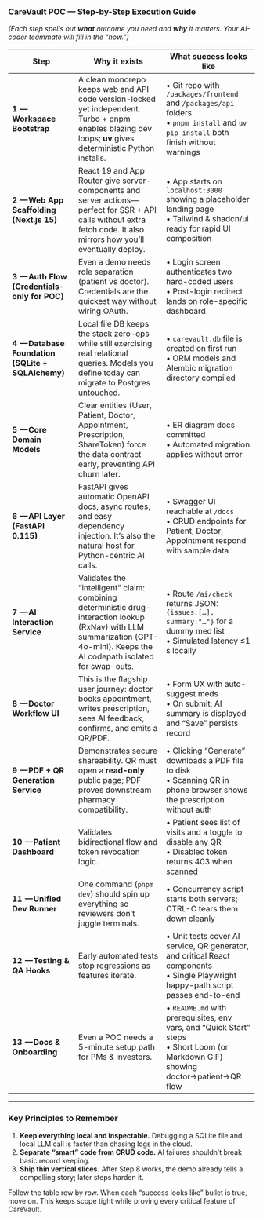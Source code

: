 ### CareVault POC — Step-by-Step Execution Guide

*(Each step spells out **what** outcome you need and **why** it matters. Your AI-coder teammate will fill in the “how.”)*

| Step                                               | Why it exists                                                                                                                                                                  | What success looks like                                                                                                               |
| -------------------------------------------------- | ------------------------------------------------------------------------------------------------------------------------------------------------------------------------------ | ------------------------------------------------------------------------------------------------------------------------------------- |
| **1  — Workspace Bootstrap**                       | A clean monorepo keeps web and API code version-locked yet independent. Turbo + pnpm enables blazing dev loops; **uv** gives deterministic Python installs.                    | • Git repo with `/packages/frontend` and `/packages/api` folders<br>• `pnpm install` and `uv pip install` both finish without warnings     |
| **2  — Web App Scaffolding (Next.js 15)**          | React 19 and App Router give server-components and server actions—perfect for SSR + API calls without extra fetch code. It also mirrors how you’ll eventually deploy.          | • App starts on `localhost:3000` showing a placeholder landing page<br>• Tailwind & shadcn/ui ready for rapid UI composition          |
| **3  — Auth Flow (Credentials-only for POC)**      | Even a demo needs role separation (patient vs doctor). Credentials are the quickest way without wiring OAuth.                                                                  | • Login screen authenticates two hard-coded users<br>• Post-login redirect lands on role-specific dashboard                           |
| **4  — Database Foundation (SQLite + SQLAlchemy)** | Local file DB keeps the stack zero-ops while still exercising real relational queries. Models you define today can migrate to Postgres untouched.                              | • `carevault.db` file is created on first run<br>• ORM models and Alembic migration directory compiled                                |
| **5  — Core Domain Models**                        | Clear entities (User, Patient, Doctor, Appointment, Prescription, ShareToken) force the data contract early, preventing API churn later.                                       | • ER diagram docs committed<br>• Automated migration applies without error                                                            |
| **6  — API Layer (FastAPI 0.115)**                 | FastAPI gives automatic OpenAPI docs, async routes, and easy dependency injection. It’s also the natural host for Python-centric AI calls.                                     | • Swagger UI reachable at `/docs`<br>• CRUD endpoints for Patient, Doctor, Appointment respond with sample data                       |
| **7  — AI Interaction Service**                    | Validates the “intelligent” claim: combining deterministic drug-interaction lookup (RxNav) with LLM summarization (GPT-4o-mini). Keeps the AI codepath isolated for swap-outs. | • Route `/ai/check` returns JSON: `{issues:[…], summary:"…"}` for a dummy med list<br>• Simulated latency ≤1 s locally                |
| **8  — Doctor Workflow UI**                        | This is the flagship user journey: doctor books appointment, writes prescription, sees AI feedback, confirms, and emits a QR/PDF.                                              | • Form UX with auto-suggest meds<br>• On submit, AI summary is displayed and “Save” persists record                                   |
| **9  — PDF + QR Generation Service**               | Demonstrates secure shareability. QR must open a **read-only** public page; PDF proves downstream pharmacy compatibility.                                                      | • Clicking “Generate” downloads a PDF file to disk<br>• Scanning QR in phone browser shows the prescription without auth              |
| **10  — Patient Dashboard**                        | Validates bidirectional flow and token revocation logic.                                                                                                                       | • Patient sees list of visits and a toggle to disable any QR<br>• Disabled token returns 403 when scanned                             |
| **11  — Unified Dev Runner**                       | One command (`pnpm dev`) should spin up everything so reviewers don’t juggle terminals.                                                                                        | • Concurrency script starts both servers; CTRL-C tears them down cleanly                                                              |
| **12  — Testing & QA Hooks**                       | Early automated tests stop regressions as features iterate.                                                                                                                    | • Unit tests cover AI service, QR generator, and critical React components<br>• Single Playwright happy-path script passes end-to-end |
| **13  — Docs & Onboarding**                        | Even a POC needs a 5-minute setup path for PMs & investors.                                                                                                                    | • `README.md` with prerequisites, env vars, and “Quick Start” steps<br>• Short Loom (or Markdown GIF) showing doctor→patient→QR flow  |

---

### Key Principles to Remember

1. **Keep everything local and inspectable.** Debugging a SQLite file and local LLM call is faster than chasing logs in the cloud.
2. **Separate “smart” code from CRUD code.** AI failures shouldn’t break basic record keeping.
3. **Ship thin vertical slices.** After Step 8 works, the demo already tells a compelling story; later steps harden it.

Follow the table row by row. When each “success looks like” bullet is true, move on. This keeps scope tight while proving every critical feature of CareVault.
